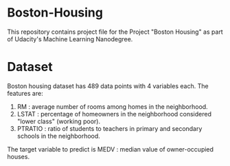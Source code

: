 # Boston-Housing
This repository contains project file for the Project "Boston Housing" as part of Udacity's Machine Learning Nanodegree.

# Dataset
Boston housing dataset has 489 data points with 4 variables each. The features are:
1. RM : average number of rooms among homes in the neighborhood.
2. LSTAT : percentage of homeowners in the neighborhood considered "lower class" (working poor).
3. PTRATIO : ratio of students to teachers in primary and secondary schools in the neighborhood.

The target variable to predict is MEDV : median value of owner-occupied houses.

